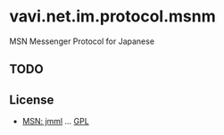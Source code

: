# vavi.net.im.protocol.msnm

MSN Messenger Protocol for Japanese

## TODO


## License

 * [MSN: jmml](http://sourceforge.net/projects/pmlibs/) ... [GPL](http://www.gnu.org/licenses/gpl.html)
